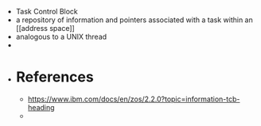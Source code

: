 - Task Control Block
- a repository of information and pointers associated with a task within an [[address space]]
- analogous to a UNIX thread
-
- # References
	- https://www.ibm.com/docs/en/zos/2.2.0?topic=information-tcb-heading
	-